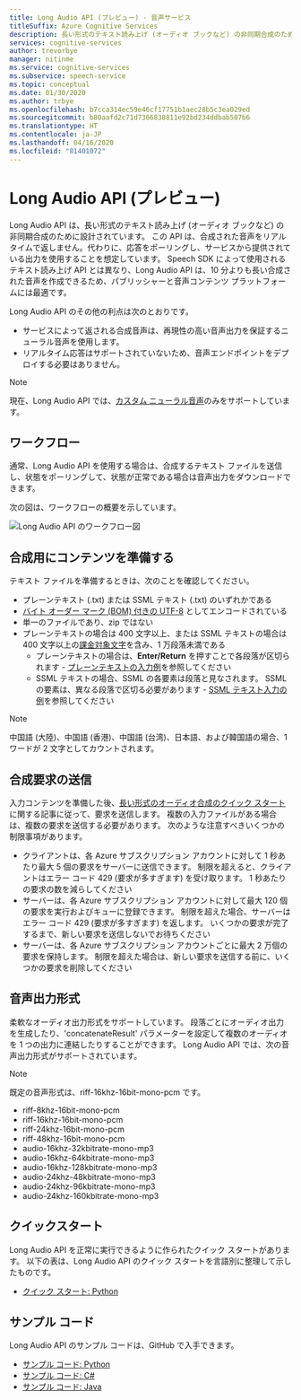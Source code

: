 ```yaml
---
title: Long Audio API (プレビュー) - 音声サービス
titleSuffix: Azure Cognitive Services
description: 長い形式のテキスト読み上げ (オーディオ ブックなど) の非同期合成のために Long Audio API がどのように設計されているか説明します。
services: cognitive-services
author: trevorbye
manager: nitinme
ms.service: cognitive-services
ms.subservice: speech-service
ms.topic: conceptual
ms.date: 01/30/2020
ms.author: trbye
ms.openlocfilehash: b7cca314ec59e46cf17751b1aec28b5c3ea029ed
ms.sourcegitcommit: b80aafd2c71d7366838811e92bd234ddbab507b6
ms.translationtype: HT
ms.contentlocale: ja-JP
ms.lasthandoff: 04/16/2020
ms.locfileid: "81401072"
---
```

# <a name="long-audio-api-preview"></a>Long Audio API (プレビュー)

Long Audio API は、長い形式のテキスト読み上げ (オーディオ ブックなど) の非同期合成のために設計されています。 この API は、合成された音声をリアルタイムで返しません。代わりに、応答をポーリングし、サービスから提供されている出力を使用することを想定しています。 Speech SDK によって使用されるテキスト読み上げ API とは異なり、Long Audio API は、10 分よりも長い合成された音声を作成できるため、パブリッシャーと音声コンテンツ プラットフォームには最適です。

Long Audio API のその他の利点は次のとおりです。

* サービスによって返される合成音声は、再現性の高い音声出力を保証するニューラル音声を使用します。
* リアルタイム応答はサポートされていないため、音声エンドポイントをデプロイする必要はありません。

> [!NOTE]
> 現在、Long Audio API では、[カスタム ニューラル音声](https://docs.microsoft.com/azure/cognitive-services/speech-service/how-to-custom-voice#custom-neural-voices)のみをサポートしています。

## <a name="workflow"></a>ワークフロー

通常、Long Audio API を使用する場合は、合成するテキスト ファイルを送信し、状態をポーリングして、状態が正常である場合は音声出力をダウンロードできます。

次の図は、ワークフローの概要を示しています。

![Long Audio API のワークフロー図](media/long-audio-api/long-audio-api-workflow.png)

## <a name="prepare-content-for-synthesis"></a>合成用にコンテンツを準備する

テキスト ファイルを準備するときは、次のことを確認してください。

* プレーンテキスト (.txt) または SSML テキスト (.txt) のいずれかである
* [バイト オーダー マーク (BOM) 付きの UTF-8](https://www.w3.org/International/questions/qa-utf8-bom.en#bom) としてエンコードされている
* 単一のファイルであり、zip ではない
* プレーンテキストの場合は 400 文字以上、または SSML テキストの場合は 400 文字以上の[課金対象文字](https://docs.microsoft.com/azure/cognitive-services/speech-service/text-to-speech#pricing-note)を含み、1 万段落未満である
  * プレーンテキストの場合は、**Enter/Return** を押すことで各段落が区切られます - [プレーンテキストの入力例](https://github.com/Azure-Samples/Cognitive-Speech-TTS/blob/master/CustomVoice-API-Samples/Java/en-US.txt)を参照してください
  * SSML テキストの場合、SSML の各要素は段落と見なされます。 SSML の要素は、異なる段落で区切る必要があります - [SSML テキスト入力の例](https://github.com/Azure-Samples/Cognitive-Speech-TTS/blob/master/CustomVoice-API-Samples/Java/SSMLTextInputSample.txt)を参照してください
> [!NOTE]
> 中国語 (大陸)、中国語 (香港)、中国語 (台湾)、日本語、および韓国語の場合、1 ワードが 2 文字としてカウントされます。 

## <a name="submit-synthesis-requests"></a>合成要求の送信

入力コンテンツを準備した後、[長い形式のオーディオ合成のクイック スタート](https://aka.ms/long-audio-python)に関する記事に従って、要求を送信します。 複数の入力ファイルがある場合は、複数の要求を送信する必要があります。 次のような注意すべきいくつかの制限事項があります。 
* クライアントは、各 Azure サブスクリプション アカウントに対して 1 秒あたり最大 5 個の要求をサーバーに送信できます。 制限を超えると、クライアントはエラー コード 429 (要求が多すぎます) を受け取ります。 1 秒あたりの要求の数を減らしてください
* サーバーは、各 Azure サブスクリプション アカウントに対して最大 120 個の要求を実行およびキューに登録できます。 制限を超えた場合、サーバーはエラー コード 429 (要求が多すぎます) を返します。 いくつかの要求が完了するまで、新しい要求を送信しないでお待ちください
* サーバーは、各 Azure サブスクリプション アカウントごとに最大 2 万個の要求を保持します。 制限を超えた場合は、新しい要求を送信する前に、いくつかの要求を削除してください

## <a name="audio-output-formats"></a>音声出力形式

柔軟なオーディオ出力形式をサポートしています。 段落ごとにオーディオ出力を生成したり、'concatenateResult' パラメーターを設定して複数のオーディオを 1 つの出力に連結したりすることができます。 Long Audio API では、次の音声出力形式がサポートされています。

> [!NOTE]
> 既定の音声形式は、riff-16khz-16bit-mono-pcm です。

* riff-8khz-16bit-mono-pcm
* riff-16khz-16bit-mono-pcm
* riff-24khz-16bit-mono-pcm
* riff-48khz-16bit-mono-pcm
* audio-16khz-32kbitrate-mono-mp3
* audio-16khz-64kbitrate-mono-mp3
* audio-16khz-128kbitrate-mono-mp3
* audio-24khz-48kbitrate-mono-mp3
* audio-24khz-96kbitrate-mono-mp3
* audio-24khz-160kbitrate-mono-mp3

## <a name="quickstarts"></a>クイックスタート

Long Audio API を正常に実行できるように作られたクイック スタートがあります。 以下の表は、Long Audio API のクイック スタートを言語別に整理して示したものです。

* [クイック スタート: Python](https://aka.ms/long-audio-python)

## <a name="sample-code"></a>サンプル コード
Long Audio API のサンプル コードは、GitHub で入手できます。

* [サンプル コード: Python](https://github.com/Azure-Samples/Cognitive-Speech-TTS/tree/master/CustomVoice-API-Samples/Python)
* [サンプル コード: C#](https://github.com/Azure-Samples/Cognitive-Speech-TTS/tree/master/CustomVoice-API-Samples/CSharp)
* [サンプル コード: Java](https://github.com/Azure-Samples/Cognitive-Speech-TTS/blob/master/CustomVoice-API-Samples/Java/)
